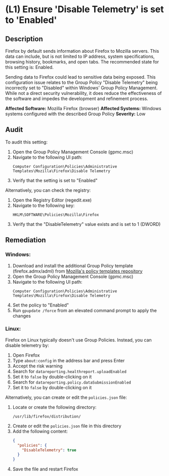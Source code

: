 # (L1) Ensure 'Disable Telemetry' is set to 'Enabled'

## Description

Firefox by default sends information about Firefox to Mozilla servers. This data can include, but is not limited to IP address, system specifications, browsing history, bookmarks, and open tabs. The recommended state for this setting is: Enabled.

Sending data to Firefox could lead to sensitive data being exposed. This configuration issue relates to the Group Policy "Disable Telemetry" being incorrectly set to "Disabled" within Windows' Group Policy Management. While not a direct security vulnerability, it does reduce the effectiveness of the software and impedes the development and refinement process.

**Affected Software:** Mozilla Firefox (browser)
**Affected Systems:** Windows systems configured with the described Group Policy
**Severity:** Low

## Audit

To audit this setting:

1. Open the Group Policy Management Console (gpmc.msc)
2. Navigate to the following UI path:
   ```
   Computer Configuration\Policies\Administrative Templates\Mozilla\Firefox\Disable Telemetry
   ```
3. Verify that the setting is set to "Enabled"

Alternatively, you can check the registry:

1. Open the Registry Editor (regedit.exe)
2. Navigate to the following key:
   ```
   HKLM\SOFTWARE\Policies\Mozilla\Firefox
   ```
3. Verify that the "DisableTelemetry" value exists and is set to 1 (DWORD)

## Remediation

### Windows:

1. Download and install the additional Group Policy template (firefox.admx/adml) from [Mozilla's policy templates repository](https://github.com/mozilla/policy-templates/releases)
2. Open the Group Policy Management Console (gpmc.msc)
3. Navigate to the following UI path:
   ```
   Computer Configuration\Policies\Administrative Templates\Mozilla\Firefox\Disable Telemetry
   ```
4. Set the policy to "Enabled"
5. Run `gpupdate /force` from an elevated command prompt to apply the changes

### Linux:

Firefox on Linux typically doesn't use Group Policies. Instead, you can disable telemetry by:

1. Open Firefox
2. Type `about:config` in the address bar and press Enter
3. Accept the risk warning
4. Search for `datareporting.healthreport.uploadEnabled`
5. Set it to `false` by double-clicking on it
6. Search for `datareporting.policy.dataSubmissionEnabled`
7. Set it to `false` by double-clicking on it

Alternatively, you can create or edit the `policies.json` file:

1. Locate or create the following directory:
   ```
   /usr/lib/firefox/distribution/
   ```
2. Create or edit the `policies.json` file in this directory
3. Add the following content:
   ```json
   {
     "policies": {
       "DisableTelemetry": true
     }
   }
   ```
4. Save the file and restart Firefox